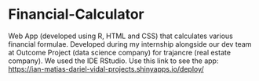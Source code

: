 # Financial-Calculator
Web App (developed using R, HTML and CSS) that calculates various financial formulae. Developed during my internship alongside our dev team at Outcome Project (data science company) for trajancre (real estate company). We used the IDE RStudio.
Use this link to see the app: https://ian-matias-dariel-vidal-projects.shinyapps.io/deploy/
